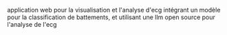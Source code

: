 application web pour la visualisation et l'analyse d'ecg intégrant un modèle pour la classification de battements, et utilisant une llm open source pour l'analyse de l'ecg
